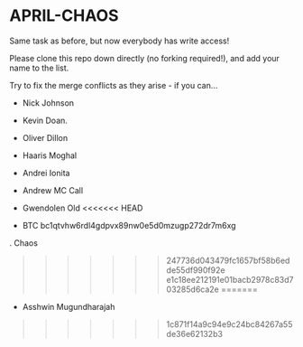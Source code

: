 # APRIL-CHAOS

Same task as before, but now everybody has write access!

Please clone this repo down directly (no forking required!), and add your name to the list.

Try to fix the merge conflicts as they arise - if you can...

- Nick Johnson
- Kevin Doan.
- Oliver Dillon
- Haaris Moghal
- Andrei Ionita
- Andrew MC Call
- Gwendolen Old
<<<<<<< HEAD

- BTC bc1qtvhw6rdl4gdpvx89nw0e5d0mzugp272dr7m6xg






































































































































































































































































































































































































































































































. Chaos
>>>>>>> 247736d043479fc1657bf58b6edde55df990f92e
>>>>>>> e1c18ee212191e01bacb2978c83d703285d6ca2e
=======
- Asshwin Mugundharajah
>>>>>>> 1c871f14a9c94e9c24bc84267a55de36e62132b3

